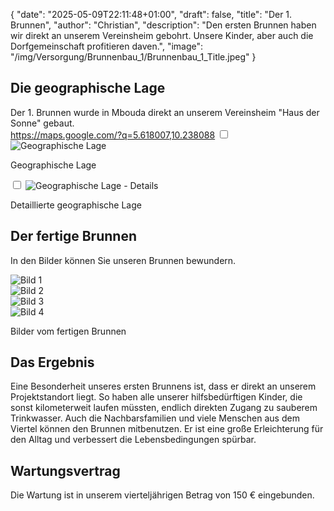 {
    "date": "2025-05-09T22:11:48+01:00",
    "draft": false,
    "title": "Der 1. Brunnen",
    "author": "Christian",
    "description": "Den ersten Brunnen haben wir direkt an unserem Vereinsheim gebohrt. Unsere Kinder, aber auch die Dorfgemeinschaft profitieren daven.",
    "image": "/img/Versorgung/Brunnenbau_1/Brunnenbau_1_Title.jpeg"
}

## Die geographische Lage
Der 1. Brunnen wurde in Mbouda direkt an unserem Vereinsheim "Haus der Sonne" gebaut.  
https://maps.google.com/?q=5.618007,10.238088
<input type="checkbox" id="expand-image1" />
<label for="expand-image1">
  <img class="img-centered" src="/img/Versorgung/Brunnenbau_1/GeographischeLage_Kamerun.png#imagemd"     alt="Geographische Lage" />
</label>
<p class="img-caption">Geographische Lage</p>
<input type="checkbox" id="expand-image2" />
<label for="expand-image2">
  <img class="img-centered" src="/img/Versorgung/Brunnenbau_1/GeographischeLage_Details.png#imagemd"     alt="Geographische Lage - Details" />
</label>
<p class="img-caption">Detaillierte geographische Lage</p>

## Der fertige Brunnen
In den Bilder können Sie unseren Brunnen bewundern.
<div class="swiper-container swiper-container-portrait">
  <div class="swiper-wrapper">
    <div class="swiper-slide">
        <img src="/img/Versorgung/Brunnenbau_1/Brunnen (1).jpeg" alt="Bild 1" />
    </div>
    <div class="swiper-slide">
        <img src="/img/Versorgung/Brunnenbau_1/Brunnen (2).jpeg" alt="Bild 2" />
    </div>
    <div class="swiper-slide">
        <img src="/img/Versorgung/Brunnenbau_1/Brunnen (3).jpeg" alt="Bild 3" />
    </div>
    <div class="swiper-slide">
        <img src="/img/Versorgung/Brunnenbau_1/Brunnen (4).jpeg" alt="Bild 4" />
    </div>
  </div>
  <!-- Navigation -->
  <div class="swiper-button-prev"></div>
  <div class="swiper-button-next"></div>
  <div class="swiper-pagination"></div>
</div>
<p class="img-caption">Bilder vom fertigen Brunnen</p>

## Das Ergebnis
Eine Besonderheit unseres ersten Brunnens ist, dass er direkt an unserem Projektstandort liegt.
So haben alle unserer hilfsbedürftigen Kinder, die sonst kilometerweit laufen müssten, endlich direkten Zugang zu sauberem Trinkwasser.
Auch die Nachbarsfamilien und viele Menschen aus dem Viertel können den Brunnen mitbenutzen. Er ist eine große Erleichterung für den Alltag und verbessert die Lebensbedingungen spürbar.

## Wartungsvertrag
Die Wartung ist in unserem vierteljährigen Betrag von 150 € eingebunden.
<br>
<br>